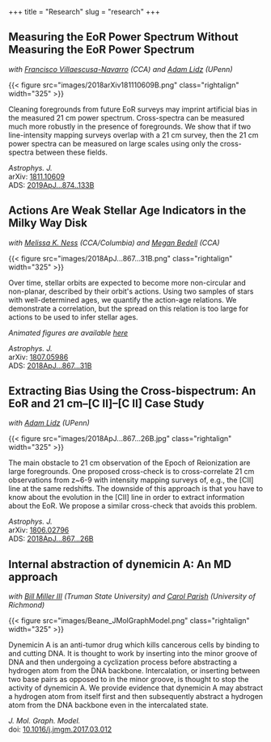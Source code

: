 +++
title = "Research"
slug = "research"
+++

## Measuring the EoR Power Spectrum Without Measuring the EoR Power Spectrum
_with [Francisco Villaescusa-Navarro](https://franciscovillaescusa.github.io) (CCA) and [Adam Lidz](https://www.physics.upenn.edu/people/standing-faculty/adam-lidz) (UPenn)_

{{< figure src="images/2018arXiv181110609B.png" class="rightalign" width="325" >}}

Cleaning foregrounds from future EoR surveys may imprint artificial bias in the measured 21&nbsp;cm power spectrum. Cross-spectra can be measured much more robustly in the presence of foregrounds. We show that if two line-intensity mapping surveys overlap with a 21&nbsp;cm survey, then the 21&nbsp;cm power spectra can be measured on large scales using only the cross-spectra between these fields.

_Astrophys. J._<br/>
arXiv: [1811.10609](https://arxiv.org/abs/1811.10609)<br/>
ADS: [2019ApJ...874..133B](http://adsabs.harvard.edu/abs/2019ApJ...874..133B)

## Actions Are Weak Stellar Age Indicators in the Milky Way Disk
_with [Melissa K. Ness](http://user.astro.columbia.edu/~mkness/Home.html) (CCA/Columbia) and [Megan Bedell](https://bedell.space) (CCA)_

{{< figure src="images/2018ApJ...867...31B.png" class="rightalign" width="325" >}}

Over time, stellar orbits are expected to become more non-circular and non-planar, described by their orbit's actions. Using two samples of stars with well-determined ages, we quantify the action-age relations. We demonstrate a correlation, but the spread on this relation is too large for actions to be used to infer stellar ages.

_Animated figures are available [here](/suppl-info/2018apj-867-31b)_

_Astrophys. J._<br/>
arXiv: [1807.05986](https://arxiv.org/abs/1807.05986)<br/>
ADS: [2018ApJ...867...31B](http://adsabs.harvard.edu/abs/2018ApJ...867...31B)

## Extracting Bias Using the Cross-bispectrum: An EoR and 21&nbsp;cm–[C&nbsp;II]–[C&nbsp;II] Case Study
_with [Adam Lidz](https://www.physics.upenn.edu/people/standing-faculty/adam-lidz) (UPenn)_

{{< figure src="images/2018ApJ...867...26B.jpg" class="rightalign" width="325" >}}

The main obstacle to 21&nbsp;cm observation of the Epoch of Reionization are large foregrounds. One proposed cross-check is to cross-correlate 21&nbsp;cm observations from z~6-9 with intensity mapping surveys of, e.g., the [CII] line at the same redshifts. The downside of this approach is that you have to know about the evolution in the [CII] line in order to extract information about the EoR. We propose a similar cross-check that avoids this problem.

_Astrophys. J._<br/>
arXiv: [1806.02796](https://arxiv.org/abs/1806.02796)<br/>
ADS: [2018ApJ...867...26B](http://adsabs.harvard.edu/abs/2018ApJ...867...26B)

## Internal abstraction of dynemicin A: An MD approach
_with [Bill Miller III](https://www.truman.edu/faculty-staff/brmiller/) (Truman State University) and [Carol Parish](https://chemistry.richmond.edu/faculty/cparish/) (University of Richmond)_

{{< figure src="images/Beane_JMolGraphModel.png" class="rightalign" width="325" >}}

Dynemicin A is an anti-tumor drug which kills cancerous cells by binding to and cutting DNA. It is thought to work by inserting into the minor groove of DNA and then undergoing a cyclization process before abstracting a hydrogen atom from the DNA backbone. Intercalation, or inserting between two base pairs as opposed to in the minor groove, is thought to stop the activity of dynemicin A. We provide evidence that dynemicin A may abstract a hydrogen atom from itself first and then subsequently abstract a hydrogen atom from the DNA backbone even in the intercalated state.

_J. Mol. Graph. Model._<br/>
doi: [10.1016/j.jmgm.2017.03.012](https://doi.org/10.1016/j.jmgm.2017.03.012)
